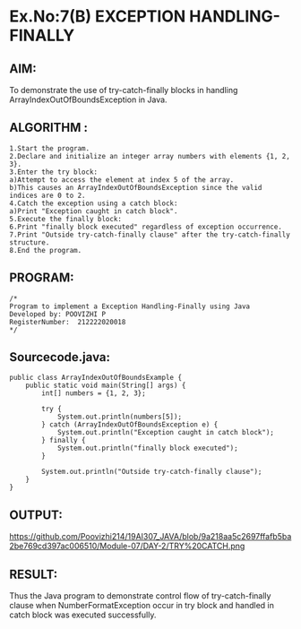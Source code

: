 # Ex.No:7(B) EXCEPTION HANDLING-FINALLY
## AIM:
To demonstrate the use of try-catch-finally blocks in handling ArrayIndexOutOfBoundsException in Java.

## ALGORITHM :
```
1.Start the program.
2.Declare and initialize an integer array numbers with elements {1, 2, 3}.
3.Enter the try block:
a)Attempt to access the element at index 5 of the array.
b)This causes an ArrayIndexOutOfBoundsException since the valid indices are 0 to 2.
4.Catch the exception using a catch block:
a)Print "Exception caught in catch block".
5.Execute the finally block:
6.Print "finally block executed" regardless of exception occurrence.
7.Print "Outside try-catch-finally clause" after the try-catch-finally structure.
8.End the program.
```

## PROGRAM:
 ```
/*
Program to implement a Exception Handling-Finally using Java
Developed by: POOVIZHI P
RegisterNumber:  212222020018
*/
```

## Sourcecode.java:
```
public class ArrayIndexOutOfBoundsExample {
    public static void main(String[] args) {
        int[] numbers = {1, 2, 3};

        try {
            System.out.println(numbers[5]); 
        } catch (ArrayIndexOutOfBoundsException e) {
            System.out.println("Exception caught in catch block");
        } finally {
            System.out.println("finally block executed");
        }

        System.out.println("Outside try-catch-finally clause");
    }
}
```

## OUTPUT:
https://github.com/Poovizhi214/19AI307_JAVA/blob/9a218aa5c2697ffafb5ba2be769cd397ac006510/Module-07/DAY-2/TRY%20CATCH.png


## RESULT:
Thus the Java program to demonstrate control flow of try-catch-finally clause when NumberFormatException occur in try block and handled in catch block was executed successfully.




